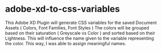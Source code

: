 # adobe-xd-to-css-variables
This Adobe XD Plugin will generate CSS variables for the saved Document Assets ( Colors, Font Families, Font Styles )
The colors will be grouped based on their saturation ( Greyscale vs Color ) and sorted based on their Lightness. This will influence the name given to the variable representing the color. This way, I was able to assign meaningful names.
